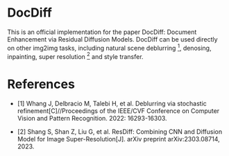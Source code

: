 # DocDiff
This is an official implementation for the paper DocDiff: Document Enhancement via Residual Diffusion Models.
DocDiff can be used directly on other img2img tasks, including natural scene deblurring [<sup>1</sup>](#refer-anchor-1), denosing, inpainting, super resolution [<sup>2</sup>](#refer-anchor-2) and style transfer.

# References
<div id="refer-anchor-1"></div>

- [1] Whang J, Delbracio M, Talebi H, et al. Deblurring via stochastic refinement[C]//Proceedings of the IEEE/CVF Conference on Computer Vision and Pattern Recognition. 2022: 16293-16303.

<div id="refer-anchor-2"></div>

- [2] Shang S, Shan Z, Liu G, et al. ResDiff: Combining CNN and Diffusion Model for Image Super-Resolution[J]. arXiv preprint arXiv:2303.08714, 2023.

